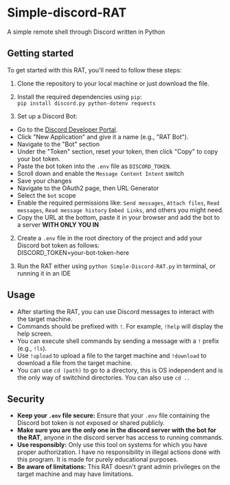 # Simple-discord-RAT
A simple remote shell through Discord written in Python

## Getting started

To get started with this RAT, you'll need to follow these steps:

1. Clone the repository to your local machine or just download the file.

3. Install the required dependencies using `pip`:  
`pip install discord.py python-dotenv requests`

4. Set up a Discord Bot:
- Go to the [Discord Developer Portal](https://discord.com/developers/applications).
- Click "New Application" and give it a name (e.g., "RAT Bot").
- Navigate to the "Bot" section
- Under the "Token" section, reset your token, then click "Copy" to copy your bot token.
- Paste the bot token into the `.env` file as `DISCORD_TOKEN`.
- Scroll down and enable the `Message Content Intent` switch
- Save your changes
- Navigate to the OAuth2 page, then URL Generator
- Select the `bot` scope
- Enable the required permissions like: `Send messages`, `Attach files`, `Read messages`, `Read message history` `Embed Links`, and others you might need.
- Copy the URL at the bottom, paste it in your browser and add the bot to a server **WITH ONLY YOU IN**

2. Create a `.env` file in the root directory of the project and add your Discord bot token as follows:  
   DISCORD_TOKEN=your-bot-token-here

5. Run the RAT either using `python Simple-Discord-RAT.py` in terminal, or running it in an IDE

## Usage

- After starting the RAT, you can use Discord messages to interact with the target machine.
- Commands should be prefixed with `!`. For example, `!help` will display the help screen.
- You can execute shell commands by sending a message with a `!` prefix (e.g., `!ls`).
- Use `!upload` to upload a file to the target machine and `!download` to download a file from the target machine.
- You can use `cd (path)` to go to a directory, this is OS independent and is the only way of switchind directories. You can also use `cd ..`

## Security
- **Keep your `.env` file secure:** Ensure that your `.env` file containing the Discord bot token is not exposed or shared publicly.
- **Make sure you are the only one in the discord server with the bot for the RAT**, anyone in the discord server has access to running commands.
- **Use responsibly:** Only use this tool on systems for which you have proper authorization. I have no responsibility in illegal actions done with this program. It is made for purely educational purposes.
- **Be aware of limitations:** This RAT doesn't grant admin privileges on the target machine and may have limitations.
